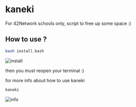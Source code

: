 # kaneki
For 42Network schools only, script to free up some space :)

## How to use ?
```bash
bash install.bash
```
![install](https://raw.githubusercontent.com/Ra-Wo/bleach_42/master/screenshots/install.png)

then you must reopen your terminal :)

for more info about how to use kaneki
```bash
kaneki
```
![info](https://raw.githubusercontent.com/Ra-Wo/bleach_42/master/screenshots/info.png)
